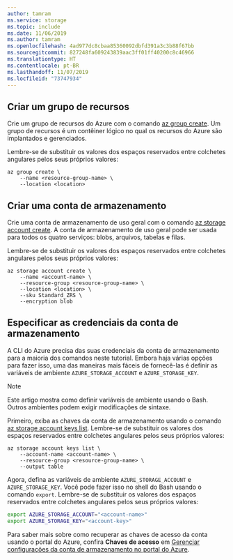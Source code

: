 ```yaml
---
author: tamram
ms.service: storage
ms.topic: include
ms.date: 11/06/2019
ms.author: tamram
ms.openlocfilehash: 4ad977dc8cbaa85360092dbfd391a3c3b88f67bb
ms.sourcegitcommit: 827248fa609243839aac3ff01ff40200c8c46966
ms.translationtype: HT
ms.contentlocale: pt-BR
ms.lasthandoff: 11/07/2019
ms.locfileid: "73747934"
---
```

## <a name="create-a-resource-group"></a>Criar um grupo de recursos

Crie um grupo de recursos do Azure com o comando [az group create](/cli/azure/group). Um grupo de recursos é um contêiner lógico no qual os recursos do Azure são implantados e gerenciados.

Lembre-se de substituir os valores dos espaços reservados entre colchetes angulares pelos seus próprios valores:

```azurecli-interactive
az group create \
    --name <resource-group-name> \
    --location <location>
```

## <a name="create-a-storage-account"></a>Criar uma conta de armazenamento

Crie uma conta de armazenamento de uso geral com o comando [az storage account create](/cli/azure/storage/account). A conta de armazenamento de uso geral pode ser usada para todos os quatro serviços: blobs, arquivos, tabelas e filas.

Lembre-se de substituir os valores dos espaços reservados entre colchetes angulares pelos seus próprios valores:

```azurecli-interactive
az storage account create \
    --name <account-name> \
    --resource-group <resource-group-name> \
    --location <location> \
    --sku Standard_ZRS \
    --encryption blob
```

## <a name="specify-storage-account-credentials"></a>Especificar as credenciais da conta de armazenamento

A CLI do Azure precisa das suas credenciais da conta de armazenamento para a maioria dos comandos neste tutorial. Embora haja várias opções para fazer isso, uma das maneiras mais fáceis de fornecê-las é definir as variáveis de ambiente `AZURE_STORAGE_ACCOUNT` e `AZURE_STORAGE_KEY`.

> [!NOTE]
> Este artigo mostra como definir variáveis de ambiente usando o Bash. Outros ambientes podem exigir modificações de sintaxe.

Primeiro, exiba as chaves da conta de armazenamento usando o comando [az storage account keys list](/cli/azure/storage/account/keys). Lembre-se de substituir os valores dos espaços reservados entre colchetes angulares pelos seus próprios valores:

```azurecli-interactive
az storage account keys list \
    --account-name <account-name> \
    --resource-group <resource-group-name> \
    --output table
```

Agora, defina as variáveis de ambiente `AZURE_STORAGE_ACCOUNT` e `AZURE_STORAGE_KEY`. Você pode fazer isso no shell do Bash usando o comando `export`. Lembre-se de substituir os valores dos espaços reservados entre colchetes angulares pelos seus próprios valores:

```bash
export AZURE_STORAGE_ACCOUNT="<account-name>"
export AZURE_STORAGE_KEY="<account-key>"
```

Para saber mais sobre como recuperar as chaves de acesso da conta usando o portal do Azure, confira **Chaves de acesso** em [Gerenciar configurações da conta de armazenamento no portal do Azure](../articles/storage/common/storage-account-manage.md?toc=%2fazure%2fstorage%2fblobs%2ftoc.json#access-keys).